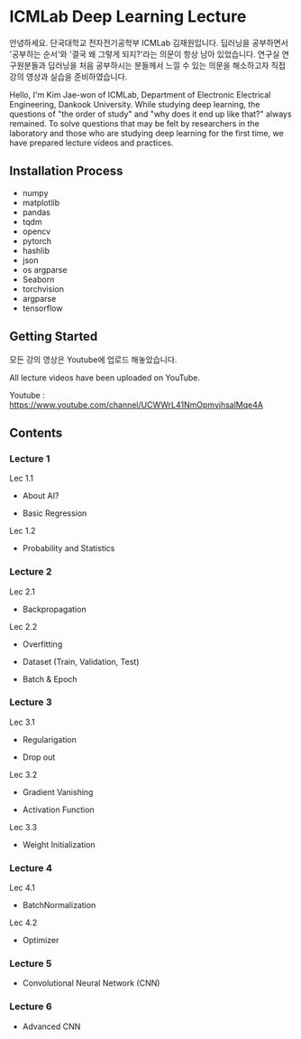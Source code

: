# **ICMLab Deep Learning Lecture**
안녕하세요. 단국대학교 전자전기공학부 ICMLab 김재원입니다.
딥러닝을 공부하면서 '공부하는 순서'와 '결국 왜 그렇게 되지?'라는 의문이 항상 남아 있었습니다.
연구실 연구원분들과 딥러닝을 처음 공부하시는 분들께서 느낄 수 있는 의문을 해소하고자 직접 강의 영상과 실습을 준비하였습니다.

Hello, I'm Kim Jae-won of ICMLab, Department of Electronic Electrical Engineering, Dankook University.
While studying deep learning, the questions of "the order of study" and "why does it end up like that?" always remained.
To solve questions that may be felt by researchers in the laboratory and those who are studying deep learning for the first time, we have prepared lecture videos and practices.

## **Installation Process**
* numpy
* matplotlib
* pandas
* tqdm
* opencv
* pytorch
* hashlib
* json
* os argparse
* Seaborn
* torchvision
* argparse
* tensorflow

## **Getting Started**
모든 강의 영상은 Youtube에 업로드 해놓았습니다. 

All lecture videos have been uploaded on YouTube.

Youtube : https://www.youtube.com/channel/UCWWrL41NmOpmyjhsalMqe4A

## **Contents**

### **Lecture 1**
Lec 1.1

  * About AI?
  
  * Basic Regression
  

Lec 1.2

  * Probability and Statistics

### **Lecture 2**
Lec 2.1

  * Backpropagation
 
Lec 2.2

  * Overfitting
  
  * Dataset (Train, Validation, Test)
  
  * Batch & Epoch
  
### **Lecture 3**
Lec 3.1

  * Regularigation
  
  * Drop out
  
Lec 3.2

  * Gradient Vanishing
  
  * Activation Function
  
Lec 3.3

  * Weight Initialization

### **Lecture 4**
Lec 4.1 

  * BatchNormalization

Lec 4.2

  * Optimizer
  
### **Lecture 5**
* Convolutional Neural Network (CNN)

### **Lecture 6**
* Advanced CNN



